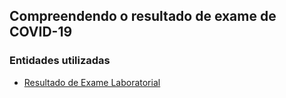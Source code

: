 ## Compreendendo o resultado de exame de COVID-19

### Entidades utilizadas

- [Resultado de Exame Laboratorial](https://simplifier.net/redenacionaldedadosemsade/brresultadoexamelaboratorial-duplicate-3)
